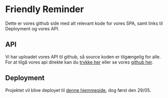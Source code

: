 # Friendly Reminder

Dette er vores github side med alt relevant kode for vores SPA, samt links til Deployment og vores API.

## API
Vi har uploadet vores API til github, så source koden er tilgængelig for alle.
For at tilgå vores api direkte kan du [trykke her](https://moedekjaer.dk:8080) eller se vores [github her](https://github.com/NullerGoej/Remory-Rest).

## Deployment
Projektet vil blive deployet til [denne hjemmeside](https://app.moedekjaer.dk), dog først den 29/05.
